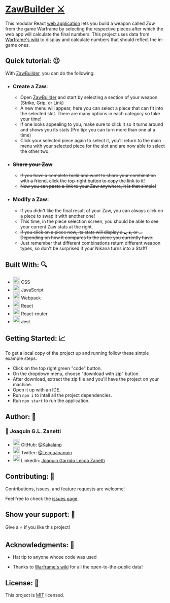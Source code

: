 # [ZawBuilder ⚔️](https://kakalanp.github.io/zaw-builder/)

 This modular React [web application](https://kakalanp.github.io/zaw-builder/) lets you build a weapon called _Zaw_ from the game Warframe by selecting the respective pieces after which the web app will calculate the final numbers.
 This project uses data from [Warframe's wiki](https://warframe.fandom.com/wiki/Zaw) to display and calculate numbers that should reflect the in-game ones.

## Quick tutorial: :wink:

With [ZawBuilder](https://kakalanp.github.io/zaw-builder/), you can do the following:

- ### Create a Zaw:
  - Open [ZawBuilder](https://kakalanp.github.io/zaw-builder/) and start by selecting a section of your weapon (Strike, Grip, or Link)
  - A new menu will appear, here you can select a piece that can fit into the selected slot. There are many options in each category so take your time!
  - If one looks appealing to you, make sure to click it so it turns around and shows you its stats (Pro tip: you can turn more than one at a time)
  - Click your selected piece again to select it, you'll return to the main menu with your selected piece for the slot and are now able to select the other two.
- ### ~~Share your Zaw~~
  - ~~If you have a complete build and want to share your combination with a friend, click the top-right button to copy the link to it!~~
  - ~~Now you can paste a link to your Zaw anywhere, it is that simple!~~
- ### Modify a Zaw:
  - If you didn't like the final result of your Zaw, you can always click on a piece to swap it with another one!
  - This time, in the piece selection screen, you should be able to see your current Zaw stats at the right.
  - ~~If you click on a piece now, its stats will display a ```▲```, ```▼```, or ```-```. Depending on how it compares to the piece you currently have.~~
  - Just remember that different combinations return different weapon types, so don't be surprised if your Nikana turns into a Staff!
  
## Built With: :mag:

- <img alt="CSS3" width="22px" src="https://github.com/get-icon/geticon/raw/master/icons/css-3.svg" /> CSS
- <img alt="JavaScript" width="22px" src="https://github.com/get-icon/geticon/raw/master/icons/javascript.svg" /> JavaScript
- <img alt="Webpack" width="22px" src="https://github.com/get-icon/geticon/raw/master/icons/webpack.svg" /> Webpack
- <img alt="React" width="22px" src="https://github.com/get-icon/geticon/raw/master/icons/react.svg" /> React
- <img alt="React-router" width="22px" src="https://github.com/get-icon/geticon/raw/master/icons/react-router.svg" /> ~~React-router~~
- <img alt="Jest" width="22px" src="https://github.com/get-icon/geticon/raw/master/icons/jest.svg" /> ~~Jest~~

## Getting Started: :chart_with_upwards_trend:
To get a local copy of the project up and running follow these simple example steps.

- Click on the top right green "code" button.
- On the dropdown menu, choose "download with zip" button.
- After download, extract the zip file and you'll have the project on your machine.
- Open it up with an IDE.
- Run `npm i` to intall all the project dependencies.
- Run `npm start` to run the application.

## Author: 👋

### 👤 Joaquin G.L. Zanetti
- <img alt="Github" width="22px" src="https://github.com/get-icon/geticon/raw/master/icons/github-icon.svg" /> GitHub: [@Kakalanp](https://github.com/Kakalanp)
- <img alt="Twitter" width="22px" src="https://github.com/get-icon/geticon/raw/master/icons/twitter.svg" /> Twitter: [@LeccaJoaquin](https://twitter.com/LeccaJoaquin)
- <img alt="LinkedIn" width="22px" src="https://github.com/get-icon/geticon/raw/master/icons/linkedin-icon.svg" /> LinkedIn: [Joaquín Garrido Lecca Zanetti](https://www.linkedin.com/in/joaquin-garrido-lecca-zanetti/)

## Contributing: 🤝

Contributions, issues, and feature requests are welcome!

Feel free to check the [issues page](../../issues/).

## Show your support: 🌟

Give a ⭐️ if you like this project!

## Acknowledgments: 📝

- Hat tip to anyone whose code was used

- Thanks to [Warframe's wiki](https://warframe.fandom.com/wiki/Zaw) for all the open-to-the-public data!

## License: :monocle_face:

This project is [MIT](./LICENSE) licensed.
